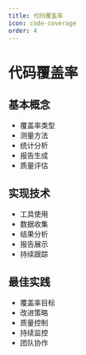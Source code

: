 ```yaml
---
title: 代码覆盖率
icon: code-coverage
order: 4
---
```


# 代码覆盖率

## 基本概念
- 覆盖率类型
- 测量方法
- 统计分析
- 报告生成
- 质量评估

## 实现技术
- 工具使用
- 数据收集
- 结果分析
- 报告展示
- 持续跟踪

## 最佳实践
- 覆盖率目标
- 改进策略
- 质量控制
- 持续监控
- 团队协作
